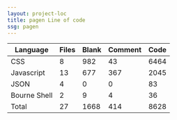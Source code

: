 ```yaml
---
layout: project-loc
title: pagen Line of code
ssg: pagen
---
```

<div class="table-responsive">
<table class="table">
<thead><tr>
<th>Language</th>
<th>Files</th>
<th>Blank</th>
<th>Comment</th>
<th>Code</th>
</tr></thead><tbody>
<tr><td>CSS</td><td> 8</td><td> 982</td><td> 43</td><td> 6464</td></tr>
<tr><td>Javascript</td><td> 13</td><td> 677</td><td> 367</td><td> 2045</td></tr>
<tr><td>JSON</td><td> 4</td><td> 0</td><td> 0</td><td> 83</td></tr>
<tr><td>Bourne Shell</td><td> 2</td><td> 9</td><td> 4</td><td> 36</td></tr>
<tr><td>Total</td><td>27</td><td>1668</td><td>414</td><td>8628</td></tr>
</tbody></table></div>
